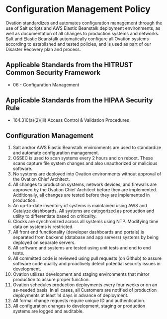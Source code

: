 # Configuration Management Policy

Ovation standardizes and automates configuration management through the use of Salt scripts and AWS Elastic Beanstalk deployment environments, as well as documentation of all changes to production systems and networks. Salt and Elastic Beanstalk automatically configure all Ovation systems according to established and tested policies, and is used as part of our Disaster Recovery plan and process.

## Applicable Standards from the HITRUST Common Security Framework

* 06 - Configuration Management

## Applicable Standards from the HIPAA Security Rule

* 164.310(a)(2)(iii) Access Control & Validation Procedures

## Configuration Management

1. Salt and/or AWS Elastic Beanstalk environments are used to standardize and automate configuration management.
2. OSSEC is used to scan systems every 2 hours and on reboot. These scans capture file system changes and also unauthorized or malicious software.
3. No systems are deployed into Ovation environments without approval of the Ovation Chief Architect.
4. All changes to production systems, network devices, and firewalls are approved by the Ovation Chief Architect before they are implemented. Additionally, all changes are tested before they are implemented in production.
5. An up-to-date inventory of systems is maintained using AWS and Catalyze dashboards. All systems are categorized as production and utility to differentiate based on criticality.
6. Clocks are synchronized across all systems using NTP. Modifying time data on systems is restricted.
7. All front end functionality (developer dashboards and portals) is separated from backend (database and app servers) systems by being deployed on separate servers.
8. All software and systems are tested using unit tests and end to end tests.
9. All committed code is reviewed using pull requests (on Github) to assure software code quality and proactively detect potential security issues in development.
10. Ovation utilizes development and staging environments that mirror production to assure proper function.
12. Ovation schedules production deployments every four weeks or on an as-needed basis. In all cases, all Customers are notified of production deployments at least 14 days in advance of deployment.
13. All formal change requests require unique ID and authentication.
14. All configuration changes to development, staging or production systems are logged and auditable.
